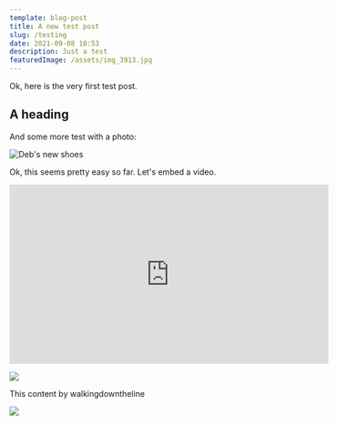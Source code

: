 ```yaml
---
template: blog-post
title: A new test post
slug: /testing
date: 2021-09-08 10:53
description: Just a test
featuredImage: /assets/img_3913.jpg
---
```

Ok, here is the very first test post. 

## A heading

And some more test with a photo:

![Deb's new shoes](/assets/img_3912.jpg "Deb's new shoes")

Ok, this seems pretty easy so far. Let's embed a video.

<iframe width="560" height="315" src="https://www.youtube.com/embed/hY1l8zRBn0I" title="YouTube video player" frameborder="0" allow="accelerometer; autoplay; clipboard-write; encrypted-media; gyroscope; picture-in-picture" allowfullscreen></iframe>

![](/assets/img_3890.jpg)

This content by walkingdowntheline



![](/assets/rsz_img_3912.jpg)